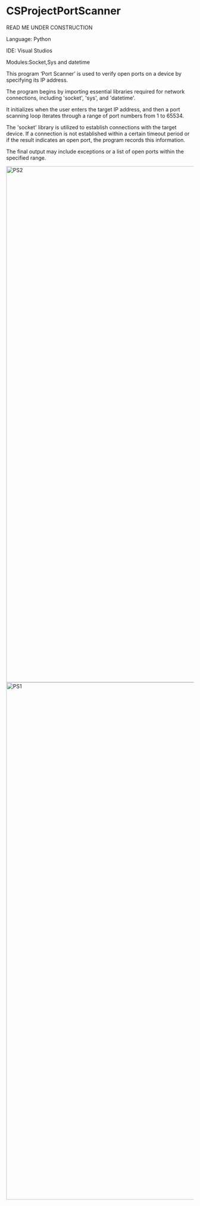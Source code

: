 # CSProjectPortScanner

READ ME UNDER CONSTRUCTION

Language: Python

IDE: Visual Studios

Modules:Socket,Sys and datetime



This program ‘Port Scanner’ is used to verify open ports on a device by specifying its IP address.

 The program begins by importing essential libraries required for network connections, including 'socket', 'sys', and 'datetime'. 

It initializes when the user enters the target IP address, and then a port scanning loop iterates through a range of port numbers from 1 to 65534. 

The 'socket' library is utilized to establish connections with the target device. If a connection is not established within a certain timeout period or if the result indicates an open port, the program records this information. 

The final output may include exceptions or a list of open ports within the specified range.

<img width="1386" alt="PS2" src="https://github.com/CMoret/CSProjectPortScanner/assets/134563934/40485d39-51a4-4b07-9fdc-97e51822b21a">

<img width="1389" alt="PS1" src="https://github.com/CMoret/CSProjectPortScanner/assets/134563934/916df43f-361b-4e4e-9f5e-755b24342d4d">
